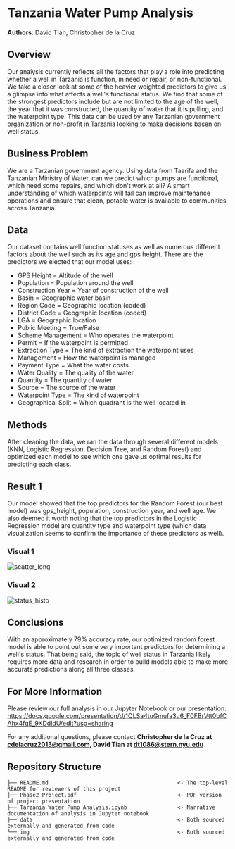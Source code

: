 # Tanzania Water Pump Analysis

**Authors**: David Tian, Christopher de la Cruz

## Overview

Our analysis currently reflects all the factors that play a role into predicting whether a well in Tarzania is function, in need or repair, or non-functional. We take a closer look at some of the heavier weighted predictors to give us a glimpse into what affects a well's functional status. We find that some of the strongest predictors include but are not limited to the age of the well, the year that it was constructed, the quantity of water that it is pulling, and the waterpoint type. This data can be used by any Tarzanian government organization or non-profit in Tarzania looking to make decisions basen on well status.

## Business Problem

We are a Tarzanian government agency. Using data from Taarifa and the Tanzanian Ministry of Water, can we predict which pumps are functional, which need some repairs, and which don't work at all? A smart understanding of which waterpoints will fail can improve maintenance operations and ensure that clean, potable water is available to communities across Tanzania.

## Data

Our dataset contains well function statuses as well as numerous different factors about the well such as its age and gps height. There are the predictors we elected that our model uses:

- GPS Height = Altitude of the well<br>
- Population = Population around the well<br>
- Construction Year = Year of construction of the well<br>
- Basin = Geographic water basin<br>
- Region Code = Geographic location (coded)<br>
- District Code = Geographic location (coded)<br>
- LGA = Geographic location<br>
- Public Meeting = True/False<br>
- Scheme Management = Who operates the waterpoint<br>
- Permit = If the waterpoint is permitted<br>
- Extraction Type = The kind of extraction the waterpoint uses<br>
- Management = How the waterpoint is managed<br>
- Payment Type = What the water costs<br>
- Water Quality = The quality of the water<br>
- Quantity = The quantity of water<br>
- Source = The source of the water<br>
- Waterpoint Type = The kind of waterpoint<br>
- Geographical Split = Which quadrant is the well located in<br>

## Methods

After cleaning the data, we ran the data through several different models (KNN, Logistic Regression, Decision Tree, and Random Forest) and optimized each model to see which one gave us optimal results for predicting each class.

## Result 1

Our model showed that the top predictors for the Random Forest (our best model) was gps_height, population, construction year, and well age. We also deemed it worth noting that the top predictors in the Logistic Regression model are quantity type and waterpoint type (which data visualization seems to confirm the importance of these predictors as well).

### Visual 1

![scatter_long](https://user-images.githubusercontent.com/77891283/118209480-b1411c00-b436-11eb-8f0a-c2117a37038b.png)

### Visual 2

![status_histo](https://user-images.githubusercontent.com/77891283/118209530-c5851900-b436-11eb-916c-0d38d0692ffd.png)

## Conclusions

With an approximately 79% accuracy rate, our optimized random forest model is able to point out some very important predictors for determining a well's status. That being said, the topic of well status in Tarzania likely requires more data and research in order to build models able to make more accurate predictions along all three classes.

## For More Information

Please review our full analysis in our Jupyter Notebook or our presentation: https://docs.google.com/presentation/d/1QLSa4tuGmufa3u6_F0FBrVtt0bfCAhx4fqE_9XDdIdU/edit?usp=sharing

For any additional questions, please contact **Christopher de la Cruz at cdelacruz2013@gmail.com, David Tian at dt1086@stern.nyu.edu**

## Repository Structure

```
├── README.md                                         <- The top-level README for reviewers of this project
├── Phase2 Project.pdf                                <- PDF version of project presentation
├── Tarzania Water Pump Analysis.ipynb                <- Narrative documentation of analysis in Jupyter notebook 
├── data                                              <- Both sourced externally and generated from code     
└── img                                               <- Both sourced externally and generated from code
```
